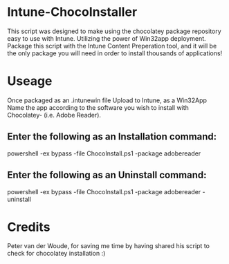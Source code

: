 # Intune-ChocoInstaller

This script was designed to make using the chocolatey package repository easy to use with Intune.
Utilizing the power of Win32app deployment.
Package this script with the Intune Content Preperation tool, and it will be the only package you will need in order to install thousands of applications!

# Useage

Once packaged as an .intunewin file
Upload to Intune, as a Win32App
Name the app according to the software you wish to install with Chocolatey- (i.e. Adobe Reader).

## Enter the following as an Installation command:
powershell -ex bypass -file ChocoInstall.ps1 -package adobereader

## Enter the following as an Uninstall command:
powershell -ex bypass -file ChocoInstall.ps1 -package adobereader -uninstall

# Credits
Peter van der Woude, for saving me time by having shared his script to check for chocolatey installation :)





